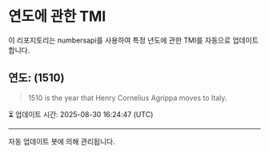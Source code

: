 
# 연도에 관한 TMI

이 리포지토리는 numbersapi를 사용하여 특정 년도에 관한 TMI를 자동으로 업데이트합니다.

## 연도: (1510)
> 1510 is the year that Henry Cornelius Agrippa moves to Italy.

⏳ 업데이트 시간: 2025-08-30 16:24:47 (UTC)

---
자동 업데이트 봇에 의해 관리됩니다.
